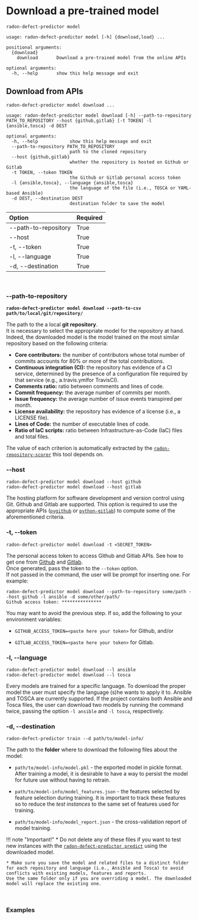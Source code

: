# Download a pre-trained model

```radon-defect-predictor model```

```text
usage: radon-defect-predictor model [-h] {download,load} ...

positional arguments:
  {download}
    download       Download a pre-trained model from the online APIs

optional arguments:
  -h, --help       show this help message and exit
```


## Download from APIs
```radon-defect-predictor model download ...```

```text
usage: radon-defect-predictor model download [-h] --path-to-repository PATH_TO_REPOSITORY --host {github,gitlab} [-t TOKEN] -l {ansible,tosca} -d DEST

optional arguments:
  -h, --help            show this help message and exit
  --path-to-repository PATH_TO_REPOSITORY
                        path to the cloned repository
  --host {github,gitlab}
                        whether the repository is hosted on Github or Gitlab
  -t TOKEN, --token TOKEN
                        the Github or Gitlab personal access token
  -l {ansible,tosca}, --language {ansible,tosca}
                        the language of the file (i.e., TOSCA or YAML-based Ansible)
  -d DEST, --destination DEST
                        destination folder to save the model
```

| Option | Required |
|:---|:---|
| --path-to-repository | True |
| --host | True |
| -t, --token | True |
| -l, --language | True |
| -d, --destination | True |

<br>

### --path-to-repository 
**```radon-defect-predictor model download --path-to-csv path/to/local/git/repository/```**

The path to the a local **git repository**. <br>
It is necessary to select the appropriate model for the repository at hand.
Indeed, the downloaded model is the model trained on the most similar repository based on the following criteria: 

* **Core contributors:** the number of contributors whose total number of commits accounts for 80% or more of the total contributions.
* **Continuous integration (CI):** the repository has evidence of a CI service, determined by the presence of a configuration file required by that service (e.g., a.travis.ymlfor TravisCI).
* **Comments ratio:** ratio between comments and lines of code.
* **Commit frequency:** the average number of commits per month.
* **Issue frequency:** the average number of issue events transpired per month.
* **License availability:** the repository has evidence of a license (i.e., a LICENSE file).
* **Lines of Code:** the number of executable lines of code. 
* **Ratio of IaC scripts:** ratio between Infrastructure-as-Code (IaC) files and total files.

The value of each criterion is automatically extracted by the [```radon-repository-scorer```](https://github.com/radon-h2020/radon-repository-scorer) this tool depends on. <br>


### --host
```radon-defect-predictor model download --host github``` <br>
```radon-defect-predictor model download --host gitlab```

The hosting platform for software development and version control using Git. Github and Gitlab are supported.
This option is required to use the appropriate APIs ([```pygithub```](https://github.com/PyGithub/PyGithub) or [```python-gitlab```](https://github.com/python-gitlab/python-gitlab)) to compute some of the aforementioned criteria.

### -t, --token
```radon-defect-predictor model download -t <SECRET_TOKEN>``` <br>

The personal access token to access Github and Gitlab APIs.
See how to get one from [Github](https://docs.github.com/en/free-pro-team@latest/github/authenticating-to-github/creating-a-personal-access-token) and [Gitlab](https://docs.gitlab.com/ee/user/profile/personal_access_tokens.html). <br>
Once generated, pass the token to the ```--token``` option. <br>
If not passed in the command, the user will be prompt for inserting one. For example:

```text
radon-defect-predictor model download --path-to-repository some/path --host github -l ansible -d some/other/path/
Github access token: ***************
```

You may want to avoid the previous step. If so, add the following to your environment variables:

* ```GITHUB_ACCESS_TOKEN=<paste here your token>``` for Github, and/or

* ```GITLAB_ACCESS_TOKEN=<paste here your token>``` for Gitlab.
 
### -l, --language
```radon-defect-predictor model download --l ansible``` <br>
```radon-defect-predictor model download --l tosca```

Every models are trained for a specific language. 
To download the proper model the user must specify the language (s)he wants to apply it to.
Ansible and TOSCA are currently supported.
If the project contains both Ansible and Tosca files, the user can download two models by running the command twice, passing the optiion ```-l ansible``` and ```-l tosca```, respectively.


### -d, --destination 
```radon-defect-predictor train --d path/to/model-info/```

The path to the **folder** where to download the following files about the model:

* ```path/to/model-info/model.pkl``` - the exported model in pickle format. After training a model, it is desirable to have a way to persist the model for future use without having to retrain. 

* ```path/to/model-info/model_features.json``` - the features selected by feature selection during training. It is important to track these features so to reduce the *test instances* to the same set of features used for training. 

* ```path/to/model-info/model_report.json``` - the cross-validation report of model training.

!!! note "Important!" 
    * Do not delete any of these files if you want to test new instances with the [```radon-defect-predictor predict```](https://radon-h2020.github.io/radon-defect-predictor/cli/predict/) using the downloaded model.
    
    * Make sure you save the model and related files to a distinct folder for each repository and language (i.e., Ansible and Tosca) to avoid conflicts with existing models, features and reports.
    Use the same folder only if you are overriding a model. The downloaded model will replace the existing one.

<br>

    
### Examples
